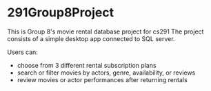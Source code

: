 # 291Group8Project
This is Group 8's movie rental database project for cs291
The project consists of a simple desktop app connected to SQL server.

Users can:
  - choose from 3 different rental subscription plans 
  - search or filter movies by actors, genre, availability, or reviews
  - review movies or actor performances after returning rentals

